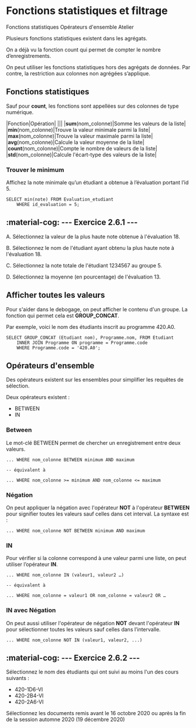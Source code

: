 # Fonctions statistiques et filtrage

Fonctions statistiques
Opérateurs d'ensemble
Atelier

Plusieurs fonctions statistiques existent dans les agrégats.

On a déjà vu la fonction count qui permet de compter le nombre d’enregistrements.

On peut utiliser les fonctions statistiques hors des agrégats de données. Par contre, la restriction aux colonnes non agrégées s’applique.

## Fonctions statistiques

Sauf pour **count**, les fonctions sont  appellées sur des colonnes de type numérique.

|Fonction|Opération|
|||
|**sum**(nom_colonne)|Somme les valeurs de la liste|
|**min**(nom_colonne)|Trouve la valeur minimale parmi la liste|
|**max**(nom_colonne)|Trouve la valeur maximale parmi la liste|
|**avg**(nom_colonne)|Calcule la valeur moyenne de la liste|
|**count**(nom_colonne)|Compte le nombre de valeurs de la liste|
|**std**(nom_colonne)|Calcule l'écart-type des valeurs de la liste|

### Trouver le minimum

Affichez la note minimale qu’un étudiant a obtenue à l’évaluation portant l’id 5.

```mysql
SELECT min(note) FROM Evaluation_etudiant
    WHERE id_evaluation = 5;
```

## :material-cog: --- Exercice 2.6.1 ---

A. Sélectionnez la valeur de la plus haute note obtenue à l'évaluation 18.
 
B. Sélectionnez le nom de l'étudiant ayant obtenu la plus haute note à l'évaluation 18.
 
C. Sélectionnez la note totale de l'étudiant 1234567 au groupe 5.

D. Sélectionnez la moyenne (en pourcentage) de l'évaluation 13.

## Afficher toutes les valeurs

Pour s'aider dans le debogage, on peut afficher le contenu d'un groupe. La fonction qui permet cela est **GROUP_CONCAT**.

Par exemple, voici le nom des étudiants inscrit au programme 420.A0.

```mysql
SELECT GROUP_CONCAT (Etudiant nom), Programme.nom, FROM Etudiant 
    INNER JOIN Programme ON programme = Programme.code 
    WHERE Programme.code = '420.A0';
```

## Opérateurs d'ensemble

Des opérateurs existent sur les ensembles pour simplifier les requêtes de sélection.

Deux opérateurs existent :
- BETWEEN
- IN

### Between

Le mot-clé BETWEEN permet de chercher un enregistrement entre deux valeurs.

```mysql
... WHERE nom_colonne BETWEEN minimum AND maximum

-- équivalent à

... WHERE nom_colonne >= minimum AND nom_colonne <= maximum
```

### Négation

On peut appliquer la négation avec l'opérateur **NOT** à l'opérateur **BETWEEN** pour signifier toutes les valeurs sauf celles dans cet interval. La syntaxe est :

```mysql
... WHERE nom_colonne NOT BETWEEN minimum AND maximum
```

### IN

Pour vérifier si la colonne correspond à une valeur parmi une liste, on peut utiliser l’opérateur **IN**.

```
... WHERE nom_colonne IN (valeur1, valeur2 …)

-- équivalent à

... WHERE nom_colonne = valeur1 OR nom_colonne = valeur2 OR …
```

### IN avec Négation

On peut aussi utiliser l'opérateur de négation **NOT** devant l'opérateur **IN** pour sélectionner toutes les valeurs sauf celles dans l’intervalle.

```mysql
... WHERE nom_colonne NOT IN (valeur1, valeur2, ...)
```

## :material-cog: --- Exercice 2.6.2 ---

Sélectionnez le nom des étudiants qui ont suivi au moins l'un des cours suivants :

  - 420-1D6-VI
  - 420-2B4-VI
  - 420-2A6-VI
 
Sélectionnez les documents remis avant le 16 octobre 2020 ou après la fin de la session automne 2020 (19 décembre 2020)